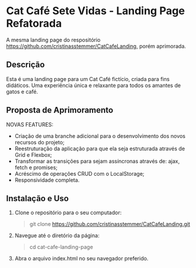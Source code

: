 # Cat Café Sete Vidas - Landing Page Refatorada

A mesma landing page do respositório https://github.com/cristinasstemmer/CatCafeLanding, porém aprimorada.

## Descrição

Esta é uma landing page para um Cat Café fictício, criada para fins didáticos. 
Uma experiência única e relaxante para todos os amantes de gatos e café.

## Proposta de Aprimoramento

NOVAS FEATURES:

- Criação de uma branche adicional para o desenvolvimento dos novos recursos do projeto;
- Reestruturação da aplicação para que ela seja estruturada através de Grid e Flexbox;
- Transformar as transições para sejam assíncronas através de: ajax, fetch e promises;
- Acréscimo de operações CRUD com o LocalStorage;
- Responsividade completa.

## Instalação e Uso

1. Clone o repositório para o seu computador:
   > git clone https://github.com/cristinasstemmer/CatCafeLanding.git

2. Navegue até o diretório da página:
   > cd cat-cafe-landing-page
   
3. Abra o arquivo index.html no seu navegador preferido.